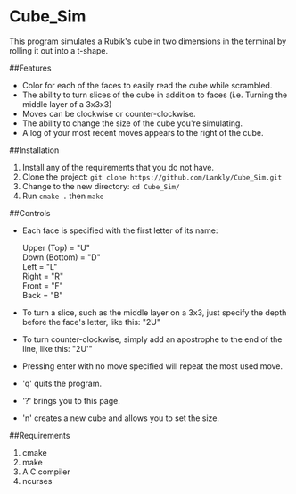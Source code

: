# Cube_Sim

This program simulates a Rubik's cube in two dimensions in the terminal by rolling it out into a t-shape.

##Features
* Color for each of the faces to easily read the cube while scrambled.
* The ability to turn slices of the cube in addition to faces (i.e. Turning the middle layer of a 3x3x3)
* Moves can be clockwise or counter-clockwise.
* The ability to change the size of the cube you're simulating.
* A log of your most recent moves appears to the right of the cube.

##Installation
1. Install any of the requirements that you do not have.
2. Clone the project: `git clone https://github.com/Lankly/Cube_Sim.git`
3. Change to the new directory: `cd Cube_Sim/`
4. Run `cmake .` then `make`

##Controls
* Each face is specified with the first letter of its name:

  Upper (Top) = "U"  
  Down (Bottom) = "D"  
  Left = "L"  
  Right = "R"  
  Front = "F"  
  Back = "B"  
* To turn a slice, such as the middle layer on a 3x3, just specify the depth before the face's letter, like this: "2U"
* To turn counter-clockwise, simply add an apostrophe to the end of the line, like this: "2U'"
* Pressing enter with no move specified will repeat the most used move.
* 'q' quits the program.
* '?' brings you to this page.
* 'n' creates a new cube and allows you to set the size.

##Requirements
1. cmake
2. make
3. A C compiler
4. ncurses

